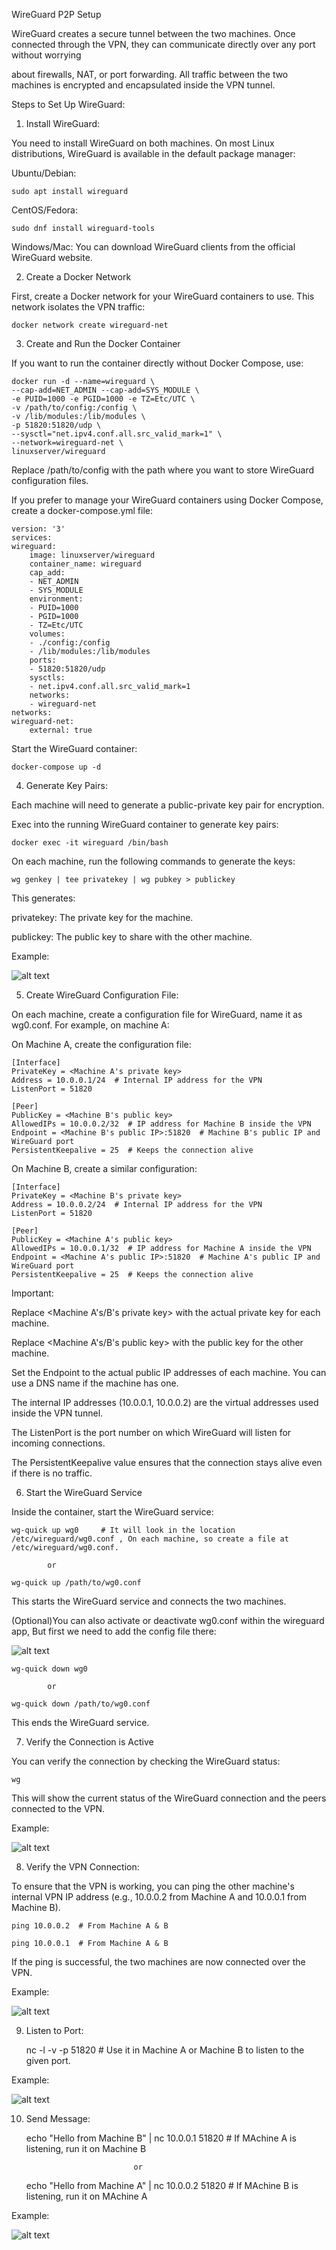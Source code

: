 WireGuard P2P Setup

WireGuard creates a secure tunnel between the two machines. Once connected through the VPN, they can communicate directly over any port without worrying 

about firewalls, NAT, or port forwarding. All traffic between the two machines is encrypted and encapsulated inside the VPN tunnel.

Steps to Set Up WireGuard:


1. Install WireGuard:

You need to install WireGuard on both machines. On most Linux distributions, WireGuard is available in the default package manager:

Ubuntu/Debian:

    sudo apt install wireguard

CentOS/Fedora:

    sudo dnf install wireguard-tools

Windows/Mac: You can download WireGuard clients from the official WireGuard website.




2. Create a Docker Network

First, create a Docker network for your WireGuard containers to use. This network isolates the VPN traffic:

    docker network create wireguard-net




3. Create and Run the Docker Container 

If you want to run the container directly without Docker Compose, use:

    docker run -d --name=wireguard \
    --cap-add=NET_ADMIN --cap-add=SYS_MODULE \
    -e PUID=1000 -e PGID=1000 -e TZ=Etc/UTC \
    -v /path/to/config:/config \
    -v /lib/modules:/lib/modules \
    -p 51820:51820/udp \
    --sysctl="net.ipv4.conf.all.src_valid_mark=1" \
    --network=wireguard-net \
    linuxserver/wireguard

Replace /path/to/config with the path where you want to store WireGuard configuration files.


If you prefer to manage your WireGuard containers using Docker Compose, create a docker-compose.yml file:

    version: '3'
    services:
    wireguard:
        image: linuxserver/wireguard
        container_name: wireguard
        cap_add:
        - NET_ADMIN
        - SYS_MODULE
        environment:
        - PUID=1000
        - PGID=1000
        - TZ=Etc/UTC
        volumes:
        - ./config:/config
        - /lib/modules:/lib/modules
        ports:
        - 51820:51820/udp
        sysctls:
        - net.ipv4.conf.all.src_valid_mark=1
        networks:
        - wireguard-net
    networks:
    wireguard-net:
        external: true

Start the WireGuard container:

    docker-compose up -d




4. Generate Key Pairs:

Each machine will need to generate a public-private key pair for encryption.

Exec into the running WireGuard container to generate key pairs:

    docker exec -it wireguard /bin/bash

On each machine, run the following commands to generate the keys:

    wg genkey | tee privatekey | wg pubkey > publickey

This generates:

privatekey: The private key for the machine.

publickey: The public key to share with the other machine.

Example:

![alt text](<images/Screenshot 2024-09-16 165011.png>)



5. Create WireGuard Configuration File:

On each machine, create a configuration file for WireGuard, name it as wg0.conf. For example, on machine A:

On Machine A, create the configuration file:

    [Interface]
    PrivateKey = <Machine A's private key>
    Address = 10.0.0.1/24  # Internal IP address for the VPN
    ListenPort = 51820

    [Peer]
    PublicKey = <Machine B's public key>
    AllowedIPs = 10.0.0.2/32  # IP address for Machine B inside the VPN
    Endpoint = <Machine B's public IP>:51820  # Machine B's public IP and WireGuard port
    PersistentKeepalive = 25  # Keeps the connection alive

On Machine B, create a similar configuration:

    [Interface]
    PrivateKey = <Machine B's private key>
    Address = 10.0.0.2/24  # Internal IP address for the VPN
    ListenPort = 51820

    [Peer]
    PublicKey = <Machine A's public key>
    AllowedIPs = 10.0.0.1/32  # IP address for Machine A inside the VPN
    Endpoint = <Machine A's public IP>:51820  # Machine A's public IP and WireGuard port
    PersistentKeepalive = 25  # Keeps the connection alive

Important:

Replace <Machine A's/B's private key> with the actual private key for each machine.

Replace <Machine A's/B's public key> with the public key for the other machine.

Set the Endpoint to the actual public IP addresses of each machine. You can use a DNS name if the machine has one.

The internal IP addresses (10.0.0.1, 10.0.0.2) are the virtual addresses used inside the VPN tunnel.

The ListenPort is the port number on which WireGuard will listen for incoming connections.

The PersistentKeepalive value ensures that the connection stays alive even if there is no traffic.




6. Start the WireGuard Service

Inside the container, start the WireGuard service:

    wg-quick up wg0     # It will look in the location /etc/wireguard/wg0.conf , On each machine, so create a file at /etc/wireguard/wg0.conf.
        
            or

    wg-quick up /path/to/wg0.conf


This starts the WireGuard service and connects the two machines.

(Optional)You can also activate or deactivate wg0.conf within the wireguard app, But first we need to add the config file there:

![alt text](<images/Screenshot (2).png>)

    wg-quick down wg0

            or

    wg-quick down /path/to/wg0.conf


This ends the WireGuard service.




7. Verify the Connection is Active

You can verify the connection by checking the WireGuard status:

    wg 

This will show the current status of the WireGuard connection and the peers connected to the VPN.

Example:

![alt text](<images/Screenshot 2024-09-16 163946.png>)




8. Verify the VPN Connection:

To ensure that the VPN is working, you can ping the other machine's internal VPN IP address (e.g., 10.0.0.2 from Machine A and 10.0.0.1 from Machine B).

    ping 10.0.0.2  # From Machine A & B

    ping 10.0.0.1  # From Machine A & B

If the ping is successful, the two machines are now connected over the VPN.

Example:

![alt text](<images/Screenshot 2024-09-16 162150.png>)



9. Listen to Port:


    nc -l -v -p 51820 # Use it in Machine A or Machine B to listen to the given port.


Example:

![alt text](<images/Screenshot 2024-09-16 155930.png>)




10. Send Message:


    echo "Hello from Machine B" | nc 10.0.0.1 51820     # If MAchine A is listening, run it on Machine B
 

                                or

    echo "Hello from Machine A" | nc 10.0.0.2 51820     # If MAchine B is listening, run it on MAchine A
 


Example:

![alt text](<images/Screenshot 2024-09-16 155920.png>)

